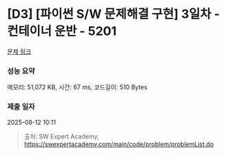 # [D3] [파이썬 S/W 문제해결 구현] 3일차 - 컨테이너 운반 - 5201 

[문제 링크](https://swexpertacademy.com/main/code/problem/problemDetail.do?contestProbId=AWT-JKa6caEDFAVT) 

### 성능 요약

메모리: 51,072 KB, 시간: 67 ms, 코드길이: 510 Bytes

### 제출 일자

2025-08-12 10:11



> 출처: SW Expert Academy, https://swexpertacademy.com/main/code/problem/problemList.do